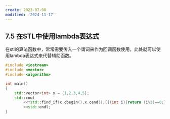 ```yaml
---
create: 2023-07-08
modified: '2024-11-17'
---
```


## 7.5 在STL中使用lambda表达式

​	在stl的算法函数中，常常需要传入一个谓词来作为回调函数使用，此处就可以使用lambda表达式来代替辅助函数。

```C++
#include <iostream>
#include <vector>
#include <algorithm>

int main()
{
    std::vector<int> x = {1,2,3,4,5};
    std::cout
        <<*std::find_if(x.cbegin(),x.cend(),[](int i){return (i%3)==0;})
        <<std::endl;
}
```
